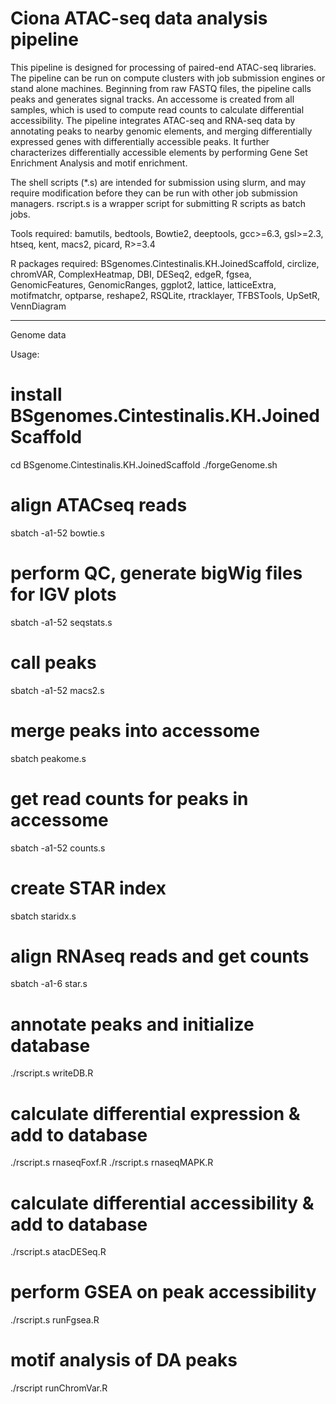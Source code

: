 # Ciona ATAC-seq data analysis pipeline
This pipeline is designed for processing of paired-end ATAC-seq libraries.
The pipeline can be run on compute clusters with job submission engines or stand alone machines. Beginning from raw FASTQ files, the pipeline calls peaks and generates signal tracks. An accessome is created from all samples, which is used to compute read counts to calculate differential accessibility. The pipeline integrates ATAC-seq and RNA-seq data by annotating peaks to nearby genomic elements, and merging differentially expressed genes with differentially accessible peaks. It further characterizes differentially accessible elements by performing Gene Set Enrichment Analysis and motif enrichment.

The shell scripts (*.s) are intended for submission using slurm, and may require modification before they can be run with other job submission managers.
rscript.s is a wrapper script for submitting R scripts as batch jobs.

Tools required: bamutils, bedtools, Bowtie2, deeptools, gcc>=6.3, gsl>=2.3, htseq, kent, macs2, picard, R>=3.4 

R packages required:  BSgenomes.Cintestinalis.KH.JoinedScaffold, circlize, chromVAR, ComplexHeatmap, DBI, DESeq2, edgeR, fgsea, GenomicFeatures, GenomicRanges, ggplot2, lattice, latticeExtra, motifmatchr, optparse, reshape2, RSQLite, rtracklayer, TFBSTools, UpSetR, VennDiagram

----------------------------
Genome data

Usage:

# install BSgenomes.Cintestinalis.KH.JoinedScaffold
cd BSgenome.Cintestinalis.KH.JoinedScaffold
./forgeGenome.sh

# align ATACseq reads
sbatch -a1-52 bowtie.s
# perform QC, generate bigWig files for IGV plots
sbatch -a1-52 seqstats.s
# call peaks
sbatch -a1-52 macs2.s
# merge peaks into accessome
sbatch peakome.s
# get read counts for peaks in accessome
sbatch -a1-52 counts.s
# create STAR index
sbatch staridx.s
# align RNAseq reads and get counts
sbatch -a1-6 star.s
# annotate peaks and initialize database
./rscript.s writeDB.R
# calculate differential expression & add to database
./rscript.s rnaseqFoxf.R
./rscript.s rnaseqMAPK.R
# calculate differential accessibility & add to database
./rscript.s atacDESeq.R
# perform GSEA on peak accessibility
./rscript.s runFgsea.R
# motif analysis of DA peaks
./rscript runChromVar.R
